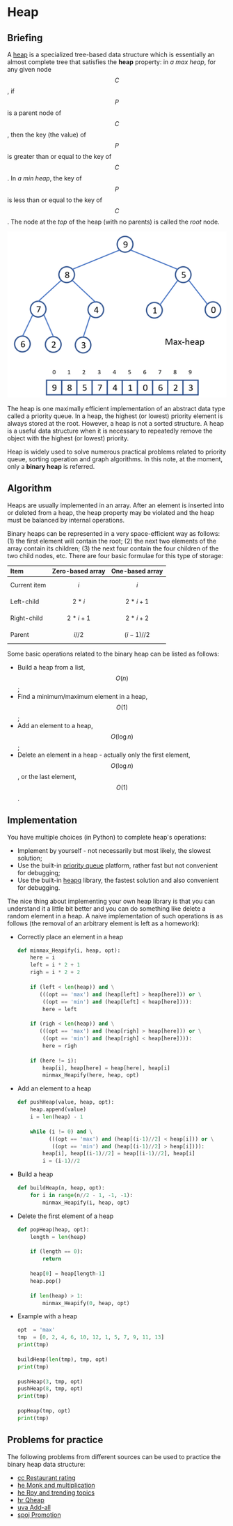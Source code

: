 # Heap

## Briefing

A [heap](https://en.wikipedia.org/wiki/Heap_(data_structure)) is a specialized tree-based data structure which is essentially an almost complete tree that satisfies the **heap** property: in _a max heap_, for any given node $$C$$, if $$P$$ is a parent node of $$C$$, then the key \(the value\) of $$P$$ is greater than or equal to the key of $$C$$. In _a min heap_, the key of $$P$$ is less than or equal to the key of $$C$$. The node at the _top_ of the heap \(with no parents\) is called the _root_ node.

![Example of a max-heap](../../.gitbook/assets/image%20%281%29.png)

The heap is one maximally efficient implementation of an abstract data type called a priority queue. In a heap, the highest \(or lowest\) priority element is always stored at the root. However, a heap is not a sorted structure. A heap is a useful data structure when it is necessary to repeatedly remove the object with the highest \(or lowest\) priority.

Heap is widely used to solve numerous practical problems related to priority queue, sorting operation and graph algorithms. In this note, at the moment, only a **binary heap** is referred.

## Algorithm

Heaps are usually implemented in an array. After an element is inserted into or deleted from a heap, the heap property may be violated and the heap must be balanced by internal operations.

Binary heaps can be represented in a very space-efficient way as follows: \(1\) the first element will contain the root; \(2\) the next two elements of the array contain its children; \(3\) the next four contain the four children of the two child nodes, etc. There are four basic formulae for this type of storage:

| Item | Zero-based array | One-based array |
| :--- | :--- | :--- |
| Current item | $$i$$ | $$i$$ |
| Left-child | $$2*i$$ | $$2*i+1$$ |
| Right-child | $$2*i+1$$ | $$2*i+2$$ |
| Parent | $$i//2$$ | $$(i-1)//2$$ |

Some basic operations related to the binary heap can be listed as follows:

* Build a heap from a list, $$O(n)$$;
* Find a minimum/maximum element in a heap, $$O(1)$$; 
* Add an element to a heap, $$O(\log n)$$;
* Delete an element in a heap - actually only the first element, $$O(\log n)$$, or the last element, $$O(1)$$.

## Implementation

You have multiple choices \(in Python\) to complete heap's operations:

* Implement by yourself - not necessarily but most likely, the slowest solution;
* Use the built-in [priority queue](https://docs.python.org/3/library/queue.html?highlight=priority%20queue) platform, rather fast but not convenient for debugging; 
* Use the built-in [heapq](https://docs.python.org/3.7/library/heapq.html) library, the fastest solution and also convenient for debugging.

The nice thing about implementing your own heap library is that you can understand it a little bit better and you can do something like delete a random element in a heap. A naive implementation of such operations is as follows \(the removal of an arbitrary element is left as a homework\):

* Correctly place an element in a heap

  ```python
  def minmax_Heapify(i, heap, opt):
      here = i
      left = i * 2 + 1
      righ = i * 2 + 2

      if (left < len(heap)) and \
         (((opt == 'max') and (heap[left] > heap[here])) or \
          ((opt == 'min') and (heap[left] < heap[here]))):
          here = left

      if (righ < len(heap)) and \
         (((opt == 'max') and (heap[righ] > heap[here])) or \
          ((opt == 'min') and (heap[righ] < heap[here]))):
          here = righ

      if (here != i):
          heap[i], heap[here] = heap[here], heap[i]
          minmax_Heapify(here, heap, opt)
  ```

* Add an element to a heap

  ```python
  def pushHeap(value, heap, opt):
      heap.append(value)
      i = len(heap) - 1

      while (i != 0) and \
            (((opt == 'max') and (heap[(i-1)//2] < heap[i])) or \
             ((opt == 'min') and (heap[(i-1)//2] > heap[i]))):
          heap[i], heap[(i-1)//2] = heap[(i-1)//2], heap[i]
          i = (i-1)//2
  ```

* Build a heap

  ```python
  def buildHeap(n, heap, opt):
      for i in range(n//2 - 1, -1, -1):
          minmax_Heapify(i, heap, opt)
  ```

* Delete the first element of a heap

  ```python
  def popHeap(heap, opt):
      length = len(heap)

      if (length == 0):
          return

      heap[0] = heap[length-1]    
      heap.pop()

      if len(heap) > 1:
          minmax_Heapify(0, heap, opt)
  ```

* Example with a heap

  ```python
  opt  = 'max'
  tmp  = [0, 2, 4, 6, 10, 12, 1, 5, 7, 9, 11, 13]
  print(tmp)

  buildHeap(len(tmp), tmp, opt)
  print(tmp)

  pushHeap(3, tmp, opt)
  pushHeap(8, tmp, opt)
  print(tmp)

  popHeap(tmp, opt) 
  print(tmp)
  ```

## Problems for practice

The following problems from different sources can be used to practice the binary heap data structure:

* [cc Restaurant rating](https://www.codechef.com/problems/RRATING)
* [he Monk and multiplication](https://www.hackerearth.com/practice/data-structures/trees/heapspriority-queues/practice-problems/algorithm/monk-and-multiplication/)
* [he Roy and trending topics](https://www.hackerearth.com/practice/data-structures/trees/heapspriority-queues/practice-problems/algorithm/roy-and-trending-topics-1/)
* [hr Qheap](https://www.hackerrank.com/challenges/qheap1/problem)
* [uva Add-all](https://uva.onlinejudge.org/index.php?option=onlinejudge&page=show_problem&problem=1895)
* [spoj Promotion](https://www.spoj.com/problems/PRO/)


